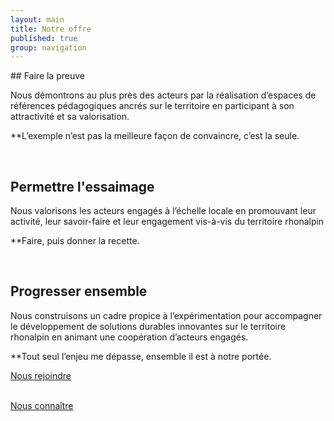 ```yaml
---
layout: main
title: Notre offre
published: true
group: navigation
---
```


<div class="section_content" markdown="1">
## Faire la preuve  

Nous démontrons au plus près des acteurs par la réalisation d’espaces de références pédagogiques ancrés sur le territoire en participant à son attractivité et sa valorisation.  
<p class="center">
**L’exemple n’est pas la meilleure façon de convaincre, c’est la seule.  
</p>
<br>

## Permettre l'essaimage  
Nous valorisons les acteurs engagés à l’échelle locale en promouvant leur activité, leur savoir-faire et leur engagement vis-à-vis du territoire rhonalpin
<p class="center">
**Faire, puis donner la recette.
</p>
<br>

## Progresser ensemble  
Nous construisons un cadre propice à l’expérimentation pour accompagner le développement de solutions durables innovantes sur le territoire rhonalpin en animant une coopération d’acteurs engagés.
<p class="center">
**Tout seul l’enjeu me dépasse, ensemble il est à notre portée.
<br>
</p>
  <a href="offre-artisan-designer.html" class="button">Nous rejoindre</a>
</div>
<br>

  <a href="01-nous-sommes.html" class="button">Nous connaître</a>
